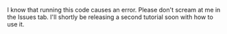 I know that running this code causes an error. Please don't scream at me in the Issues tab. I'll shortly be releasing a second tutorial soon with how to use it.
